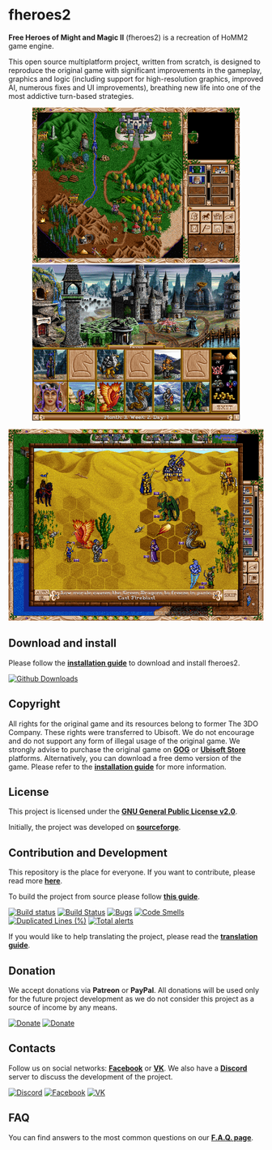 # fheroes2

**Free Heroes of Might and Magic II** (fheroes2) is a recreation of HoMM2 game engine.

This open source multiplatform project, written from scratch, is designed to reproduce the original game with significant
improvements in the gameplay, graphics and logic (including support for high-resolution graphics, improved AI, numerous fixes
and UI improvements), breathing new life into one of the most addictive turn-based strategies.

<p align="center">
    <img src="docs/images/screenshots/screenshot_world_map.png?raw=true" width="410"> <img src="docs/images/screenshots/screenshot_castle.png?raw=true" width="410">
</p>
<p align="center">
    <img src="docs/images/screenshots/screenshot_battle.png?raw=true" width="512">
</p>

## Download and install

Please follow the [**installation guide**](docs/INSTALL.md) to download and install fheroes2.

[![Github Downloads](https://img.shields.io/github/downloads/ihhub/fheroes2/total.svg)](https://github.com/ihhub/fheroes2/releases)

## Copyright

All rights for the original game and its resources belong to former The 3DO Company. These rights were transferred to Ubisoft.
We do not encourage and do not support any form of illegal usage of the original game. We strongly advise to purchase the original
game on [**GOG**](https://www.gog.com) or [**Ubisoft Store**](https://store.ubi.com) platforms. Alternatively, you can download a
free demo version of the game. Please refer to the [**installation guide**](docs/INSTALL.md) for more information.

## License

This project is licensed under the [**GNU General Public License v2.0**](https://github.com/ihhub/fheroes2/blob/master/LICENSE).

Initially, the project was developed on [**sourceforge**](https://sourceforge.net/projects/fheroes2/).

## Contribution and Development

This repository is the place for everyone. If you want to contribute, please read more [**here**](https://github.com/ihhub/fheroes2/wiki/F.A.Q.#q-how-can-i-contribute-to-the-project).

To build the project from source please follow [**this guide**](docs/DEVELOPMENT.md).

[![Build status](https://ci.appveyor.com/api/projects/status/ih6cw0yr1yuxf4ll?svg=true)](https://ci.appveyor.com/project/ihhub/fheroes2)
[![Build Status](https://github.com/ihhub/fheroes2/workflows/GitHub%20Actions/badge.svg)](https://github.com/ihhub/fheroes2/actions)
[![Bugs](https://sonarcloud.io/api/project_badges/measure?project=ihhub_fheroes2&metric=bugs)](https://sonarcloud.io/dashboard?id=ihhub_fheroes2)
[![Code Smells](https://sonarcloud.io/api/project_badges/measure?project=ihhub_fheroes2&metric=code_smells)](https://sonarcloud.io/dashboard?id=ihhub_fheroes2)
[![Duplicated Lines (%)](https://sonarcloud.io/api/project_badges/measure?project=ihhub_fheroes2&metric=duplicated_lines_density)](https://sonarcloud.io/dashboard?id=ihhub_fheroes2)
[![Total alerts](https://img.shields.io/lgtm/alerts/g/ihhub/fheroes2.svg?logo=lgtm&logoWidth=18)](https://lgtm.com/projects/g/ihhub/fheroes2/alerts/)

If you would like to help translating the project, please read the [**translation guide**](docs/TRANSLATION.md).

## Donation

We accept donations via **Patreon** or **PayPal**. All donations will be used only for the future project development as we do not
consider this project as a source of income by any means.

[![Donate](https://img.shields.io/badge/Donate-Patreon-green.svg)](https://www.patreon.com/fheroes2)
[![Donate](https://img.shields.io/badge/Donate-PayPal-green.svg)](https://www.paypal.com/paypalme/fheroes2)

## Contacts

Follow us on social networks: [**Facebook**](https://www.facebook.com/groups/fheroes2) or [**VK**](https://vk.com/fheroes2).
We also have a [**Discord**](https://discord.gg/xF85vbZ) server to discuss the development of the project.

[![Discord](https://img.shields.io/discord/733093692860137523.svg?label=&logo=discord&logoColor=ffffff&color=7389D8&labelColor=6A7EC2)](https://discord.gg/xF85vbZ)
[![Facebook](https://img.shields.io/badge/Facebook-blue.svg)](https://www.facebook.com/groups/fheroes2)
[![VK](https://img.shields.io/badge/VK-blue.svg)](https://vk.com/fheroes2)

## FAQ

You can find answers to the most common questions on our [**F.A.Q. page**](https://github.com/ihhub/fheroes2/wiki/F.A.Q.).
